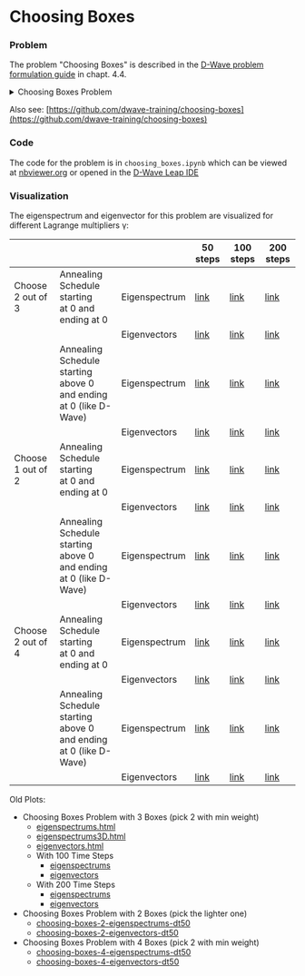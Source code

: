 # Choosing Boxes

### Problem

The problem "Choosing Boxes" is described in the
[D-Wave problem formulation guide](https://www.dwavesys.com/media/bu0lh5ee/problem-formulation-guide-2022-01-10.pdf)
in chapt. 4.4.  

<details>
<summary>
Choosing Boxes Problem
</summary>

#### Example: Choosing Boxes

We're given three boxes with different weights.
We want to choose the two boxes with the smallest sum.

| | Box 1 | Box 2 | Box 3 |
| --- | --- | --- | --- |
| Weight | 15 | 20 | 25 |

This is a simple problem – we know that the answer is to choose boxes 15 and 20.
But how do we phrase this problem as a BQM?

##### Step 1: Write Objective and Constraints

**Objective**: We are looking for the smallest sum, so our objective is "minimize the sum of
the boxes chosen".  
**Constraint**: We are allowed to choose two boxes, so our constraint is "choose exactly two
boxes".

##### Step 2: Convert Objective and Constraints into Binary Math Expressions

**Binary Variables.** First, we need to define our binary variables.
The answer that we are looking for is which boxes we should choose.
For each box, we can ask "do we choose this box?".
This points us to how we should define our binary variables.

| | Use Box i | Don't use Box i |
| --- | --- | --- |
| QUBO | $x_i = 1$ | $x_i = 0$ |
| Ising | $s_i = +1$ | $s_i = −1$ |

Once we have defined our binary variables, we can convert our objective and constraint into math expressions.

**Objective.** We consider our objective for both QUBO and Ising forms.

**QUBO:**
To figure out the sum of the boxes that are chosen, we can use a weighted sum: $15x_1 + 20x_2 + 25x_3$.
In this sum, the boxes that are chosen will have $x_i = 1$ and the boxes that are not chosen will have $x_i = 0$.
In other words, the value of boxes that are not chosen will be multiplied by zero and so we will only be adding up the value of the boxes that are chosen.
Our objective function becomes:

$$
min(15x_1 + 20x_2 + 25x_3)
$$

**Ising:**
Using our binary variables, we can convert our +1/-1 to 1/0 using the Ising to QUBO translation shown earlier, which maps +1 7→ 1 and −1 7→ 0.
Our objective function can then be written as:

$$
min \left (
  15 \left ( \frac{s_1 + 1}{2} \right ) +
  20 \left ( \frac{s_2 + 1}{2} \right ) +
  25 \left ( \frac{s_3 + 1}{2} \right )
\right )
$$

**Constraint.** We consider our constraint for both QUBO and Ising forms.

**QUBO:**
Our constraint "choose exactly two boxes" means that we need exactly two of our binary variables to have value 1, and the remaining binary variable will have value 0.
In other words, our constraint can be written as:

$$x_1 + x_2 + x_3 = 2$$

**Ising:**
Our constraint "choose exactly two boxes" means that we need exactly two of our binary variables to have value +1, and the remaining binary variable will have value -1.
In other words, our constraint can be written as:

$$s_1 + s_2 + s_3 = 1$$

##### Step 3: Transform Math Expressions into a BQM

Our objective function is fine as written, so we only need to modify our constraint.

**QUBO:**
To modify our constraint, we need to use the method for equalities.
Original constraint:
$$x_1 + x_2 + x_3 = 2$$
Move everything to one side:
$$x_1 + x_2 + x_3 − 2 = 0$$
Square the expression:
$$(x_1 + x_2 + x_3 − 2)^2$$

**Ising:**
Following the same method, we can rewrite our constraint as follows.
$$(s_1 + s_2 + s_3 − 1)^2$$

##### Step 4: Combine Expressions

Now that we have written our objective and constraint in BQM form, we can combine them together to make our final model using addition and adding in a Lagrange parameter.
Both of these can be expanded and simplified to prepare for input to an Ocean python program.

**QUBO:**
$$
min \left (
  (15 x_1 + 20 x_2 + 25 x_3) +
  γ (x_1 + x_2 + x_3 − 2)^2
\right )
$$

**Ising:**

$$
min \left (
  15 \left ( \frac{s_1 + 1}{2} \right ) +
  20 \left ( \frac{s_2 + 1}{2} \right ) +
  25 \left ( \frac{s_3 + 1}{2} \right ) +
  γ (s_1 + s_2 + s_3 − 1)^2
\right )
$$

</details>

Also see:
[https://github.com/dwave-training/choosing-boxes](https://github.com/dwave-training/choosing-boxes)

### Code

The code for the problem is in 
`choosing_boxes.ipynb` <!-- [choosing_boxes.ipynb](choosing_boxes_problem/choosing_boxes.ipynb) -->
which can be viewed at
[nbviewer.org](https://nbviewer.org/github/klezm/QuantumAnnealingPlayground/blob/main/choosing_boxes_problem/choosing_boxes.ipynb)
or opened in the
[D-Wave Leap IDE](https://ide.dwavesys.io/#https://github.com/klezm/QuantumAnnealingPlayground)

### Visualization

The eigenspectrum and eigenvector for this problem are visualized for different Lagrange multipliers γ:


|                   |                                                                        |               | 50 steps                                                         | 100 steps                                                         | 200 steps                                                         |
|-------------------|------------------------------------------------------------------------|---------------|------------------------------------------------------------------|-------------------------------------------------------------------|-------------------------------------------------------------------|
| Choose 2 out of 3 | Annealing Schedule starting <br> at 0 and ending at 0                  | Eigenspectrum | [link](https://klezm.github.io/QuantumAnnealingPlayground/choosing_boxes_problem/results/eigenspectrums-choose-2of3_γ5-80_Δt50_sched-similar.html) | [link](https://klezm.github.io/QuantumAnnealingPlayground/choosing_boxes_problem/results/eigenspectrums-choose-2of3_γ5-80_Δt100_sched-similar.html) | [link](https://klezm.github.io/QuantumAnnealingPlayground/choosing_boxes_problem/results/eigenspectrums-choose-2of3_γ5-80_Δt200_sched-similar.html) |
|                   |                                                                        | Eigenvectors  | [link](https://klezm.github.io/QuantumAnnealingPlayground/choosing_boxes_problem/results/eigenvectors-choose-2of3_γ5-80_Δt50_sched-similar.html)   | [link](https://klezm.github.io/QuantumAnnealingPlayground/choosing_boxes_problem/results/eigenvectors-choose-2of3_γ5-80_Δt100_sched-similar.html)   | [link](https://klezm.github.io/QuantumAnnealingPlayground/choosing_boxes_problem/results/eigenvectors-choose-2of3_γ5-80_Δt200_sched-similar.html)   |
|                   | Annealing Schedule starting <br> above 0 and ending at 0 (like D-Wave) | Eigenspectrum | [link](https://klezm.github.io/QuantumAnnealingPlayground/choosing_boxes_problem/results/eigenspectrums-choose-2of3_γ5-80_Δt50_sched-approx.html)  | [link](https://klezm.github.io/QuantumAnnealingPlayground/choosing_boxes_problem/results/eigenspectrums-choose-2of3_γ5-80_Δt100_sched-approx.html)  | [link](https://klezm.github.io/QuantumAnnealingPlayground/choosing_boxes_problem/results/eigenspectrums-choose-2of3_γ5-80_Δt200_sched-approx.html)  |
|                   |                                                                        | Eigenvectors  | [link](https://klezm.github.io/QuantumAnnealingPlayground/choosing_boxes_problem/results/eigenvectors-choose-2of3_γ5-80_Δt50_sched-approx.html)    | [link](https://klezm.github.io/QuantumAnnealingPlayground/choosing_boxes_problem/results/eigenvectors-choose-2of3_γ5-80_Δt100_sched-approx.html)    | [link](https://klezm.github.io/QuantumAnnealingPlayground/choosing_boxes_problem/results/eigenvectors-choose-2of3_γ5-80_Δt200_sched-approx.html)    |
| Choose 1 out of 2 | Annealing Schedule starting <br> at 0 and ending at 0                  | Eigenspectrum | [link](https://klezm.github.io/QuantumAnnealingPlayground/choosing_boxes_problem/results/eigenspectrums-choose-2of2_γ5-80_Δt50_sched-similar.html) | [link](https://klezm.github.io/QuantumAnnealingPlayground/choosing_boxes_problem/results/eigenspectrums-choose-2of2_γ5-80_Δt100_sched-similar.html) | [link](https://klezm.github.io/QuantumAnnealingPlayground/choosing_boxes_problem/results/eigenspectrums-choose-2of2_γ5-80_Δt200_sched-similar.html) |
|                   |                                                                        | Eigenvectors  | [link](https://klezm.github.io/QuantumAnnealingPlayground/choosing_boxes_problem/results/eigenvectors-choose-2of2_γ5-80_Δt50_sched-similar.html)   | [link](https://klezm.github.io/QuantumAnnealingPlayground/choosing_boxes_problem/results/eigenvectors-choose-2of2_γ5-80_Δt100_sched-similar.html)   | [link](https://klezm.github.io/QuantumAnnealingPlayground/choosing_boxes_problem/results/eigenvectors-choose-2of2_γ5-80_Δt200_sched-similar.html)   |
|                   | Annealing Schedule starting <br> above 0 and ending at 0 (like D-Wave) | Eigenspectrum | [link](https://klezm.github.io/QuantumAnnealingPlayground/choosing_boxes_problem/results/eigenspectrums-choose-2of2_γ5-80_Δt50_sched-approx.html)  | [link](https://klezm.github.io/QuantumAnnealingPlayground/choosing_boxes_problem/results/eigenspectrums-choose-2of2_γ5-80_Δt100_sched-approx.html)  | [link](https://klezm.github.io/QuantumAnnealingPlayground/choosing_boxes_problem/results/eigenspectrums-choose-2of2_γ5-80_Δt200_sched-approx.html)  |
|                   |                                                                        | Eigenvectors  | [link](https://klezm.github.io/QuantumAnnealingPlayground/choosing_boxes_problem/results/eigenvectors-choose-2of2_γ5-80_Δt50_sched-approx.html)    | [link](https://klezm.github.io/QuantumAnnealingPlayground/choosing_boxes_problem/results/eigenvectors-choose-2of2_γ5-80_Δt100_sched-approx.html)    | [link](https://klezm.github.io/QuantumAnnealingPlayground/choosing_boxes_problem/results/eigenvectors-choose-2of2_γ5-80_Δt200_sched-approx.html)    |
| Choose 2 out of 4 | Annealing Schedule starting <br> at 0 and ending at 0                  | Eigenspectrum | [link](https://klezm.github.io/QuantumAnnealingPlayground/choosing_boxes_problem/results/eigenspectrums-choose-2of4_γ5-80_Δt50_sched-similar.html) | [link](https://klezm.github.io/QuantumAnnealingPlayground/choosing_boxes_problem/results/eigenspectrums-choose-2of4_γ5-80_Δt100_sched-similar.html) | [link](https://klezm.github.io/QuantumAnnealingPlayground/choosing_boxes_problem/results/eigenspectrums-choose-2of4_γ5-80_Δt200_sched-similar.html) |
|                   |                                                                        | Eigenvectors  | [link](https://klezm.github.io/QuantumAnnealingPlayground/choosing_boxes_problem/results/eigenvectors-choose-2of4_γ5-80_Δt50_sched-similar.html)   | [link](https://klezm.github.io/QuantumAnnealingPlayground/choosing_boxes_problem/results/eigenvectors-choose-2of4_γ5-80_Δt100_sched-similar.html)   | [link](https://klezm.github.io/QuantumAnnealingPlayground/choosing_boxes_problem/results/eigenvectors-choose-2of4_γ5-80_Δt200_sched-similar.html)   |
|                   | Annealing Schedule starting <br> above 0 and ending at 0 (like D-Wave) | Eigenspectrum | [link](https://klezm.github.io/QuantumAnnealingPlayground/choosing_boxes_problem/results/eigenspectrums-choose-2of4_γ5-80_Δt50_sched-approx.html)  | [link](https://klezm.github.io/QuantumAnnealingPlayground/choosing_boxes_problem/results/eigenspectrums-choose-2of4_γ5-80_Δt100_sched-approx.html)  | [link](https://klezm.github.io/QuantumAnnealingPlayground/choosing_boxes_problem/results/eigenspectrums-choose-2of4_γ5-80_Δt200_sched-approx.html)  |
|                   |                                                                        | Eigenvectors  | [link](https://klezm.github.io/QuantumAnnealingPlayground/choosing_boxes_problem/results/eigenvectors-choose-2of4_γ5-80_Δt50_sched-approx.html)    | [link](https://klezm.github.io/QuantumAnnealingPlayground/choosing_boxes_problem/results/eigenvectors-choose-2of4_γ5-80_Δt100_sched-approx.html)    | [link](https://klezm.github.io/QuantumAnnealingPlayground/choosing_boxes_problem/results/eigenvectors-choose-2of4_γ5-80_Δt200_sched-approx.html)    |

Old Plots:

- Choosing Boxes Problem with 3 Boxes (pick 2 with min weight)
  - [eigenspectrums.html](https://klezm.github.io/QuantumAnnealingPlayground/choosing_boxes_problem/results/eigenspectrums.html)
  - [eigenspectrums3D.html](https://klezm.github.io/QuantumAnnealingPlayground/choosing_boxes_problem/results/eigenspectrums3D.html)
  - [eigenvectors.html](https://klezm.github.io/QuantumAnnealingPlayground/choosing_boxes_problem/results/eigenvectors.html)
  - With 100 Time Steps
    - [eigenspectrums](https://klezm.github.io/QuantumAnnealingPlayground/choosing_boxes_problem/results/eigenspectrums-dt100.html)
    - [eigenvectors](https://klezm.github.io/QuantumAnnealingPlayground/choosing_boxes_problem/results/eigenvectors-dt100.html)
  - With 200 Time Steps
    - [eigenspectrums](https://klezm.github.io/QuantumAnnealingPlayground/choosing_boxes_problem/results/eigenspectrums-dt200.html)
    - [eigenvectors](https://klezm.github.io/QuantumAnnealingPlayground/choosing_boxes_problem/results/eigenvectors-dt200.html)
- Choosing Boxes Problem with 2 Boxes (pick the lighter one)
  - [choosing-boxes-2-eigenspectrums-dt50](https://klezm.github.io/QuantumAnnealingPlayground/choosing_boxes_problem/results/choosing-boxes-2-eigenspectrums-dt50.html)
  - [choosing-boxes-2-eigenvectors-dt50](https://klezm.github.io/QuantumAnnealingPlayground/choosing_boxes_problem/results/choosing-boxes-2-eigenvectors-dt50.html)
- Choosing Boxes Problem with 4 Boxes (pick 2 with min weight)
  - [choosing-boxes-4-eigenspectrums-dt50](https://klezm.github.io/QuantumAnnealingPlayground/choosing_boxes_problem/results/choosing-boxes-4-eigenspectrums-dt50.html)
  - [choosing-boxes-4-eigenvectors-dt50](https://klezm.github.io/QuantumAnnealingPlayground/choosing_boxes_problem/results/choosing-boxes-4-eigenvectors-dt50.html)
